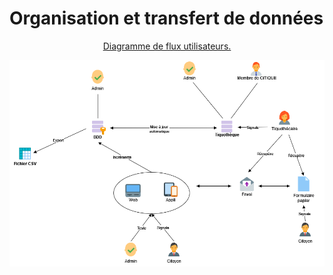 # Organisation et transfert de données

<div align="center">
  <u>Diagramme de flux utilisateurs.</u>
</div>

![Organisation des transferts de données](_images/organisation.drawio.png "Diagramme de flux utilisateurs")
